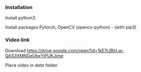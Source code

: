 ### Installation
Install python3.
 
 Install packages Pytorch, OpenCV (opencv-python) - (with pip3)

### Video link
Download https://drive.google.com/open?id=1kE7rJBlrLw-QAS3XMNGeUbxYjPUKJjme

Place video in *data* folder. 
